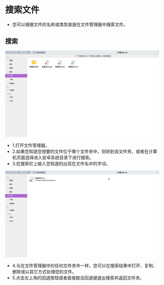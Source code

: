 # 搜索文件

- 您可以根据文件的名称或类型直接在文件管理器中搜索文件。

## 搜索

![](../pic/soft/filemanager/search.png)
  - 1.打开文件管理器。
  - 2.如果您知道您想要的文件位于哪个文件夹中，则转到该文件夹，或者在计算机页面选择进入安卓系统目录下进行搜索。
  - 3.在搜索栏上输入您知道的出现在文件名中的字词。


![](../pic/soft/filemanager/search_result.png)
  - 4.与在文件管理器中的任何文件夹中一样，您可以在搜索结果中打开、复制、删除或以其它方式处理您的文件。
  - 5.点击左上角的回退按钮或者直接敲击回退键退出搜索并返回文件夹。
